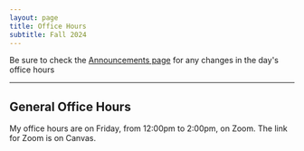 ```yaml
---
layout: page
title: Office Hours
subtitle: Fall 2024
---
```


Be sure to check the [Announcements page](https://cg2wilson.github.io/announcements-ou) for any changes in the day's office hours

---

## General Office Hours
My office hours are on Friday, from 12:00pm to 2:00pm, on Zoom. The link for Zoom is on Canvas.